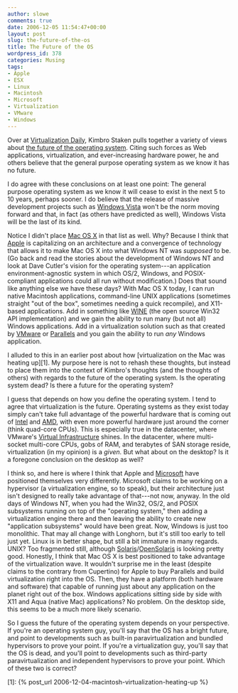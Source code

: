 ```yaml
---
author: slowe
comments: true
date: 2006-12-05 11:54:47+00:00
layout: post
slug: the-future-of-the-os
title: The Future of the OS
wordpress_id: 378
categories: Musing
tags:
- Apple
- ESX
- Linux
- Macintosh
- Microsoft
- Virtualization
- VMware
- Windows
---
```


Over at [Virtualization Daily](http://www.virtualizationdaily.com/archives/85_the-os-is-under-attack.html), Kimbro Staken pulls together a variety of views about [the future of the operating system](http://www.virtualizationdaily.com/archives/85_the-os-is-under-attack.html). Citing such forces as Web applications, virtualization, and ever-increasing hardware power, he and others believe that the general purpose operating system as we know it has no future.

I do agree with these conclusions on at least one point: The general purpose operating system as we know it will cease to exist in the next 5 to 10 years, perhaps sooner. I do believe that the release of massive development projects such as [Windows Vista](http://www.microsoft.com/windowsvista/) won't be the norm moving forward and that, in fact (as others have predicted as well), Windows Vista will be the last of its kind.

Notice I didn't place [Mac OS X](http://www.apple.com/macosx/) in that list as well. Why? Because I think that [Apple](http://www.apple.com/) is capitalizing on an architecture and a convergence of technology that allows it to make Mac OS X into what Windows NT was _supposed_ to be. (Go back and read the stories about the development of Windows NT and look at Dave Cutler's vision for the operating system---an application environment-agnostic system in which OS/2, Windows, and POSIX-compliant applications could all run without modification.) Does that sound like anything else we have these days? With Mac OS X today, I can run native Macintosh applications, command-line UNIX applications (sometimes straight "out of the box", sometimes needing a quick recompile), and X11-based applications. Add in something like [WINE](http://www.winehq.com/) (the open source Win32 API implementation) and we gain the ability to run many (but not all) Windows applications. Add in a virtualization solution such as that created by [VMware](http://www.vmware.com/) or [Parallels](http://www.parallels.com/) and you gain the ability to run _any_ Windows application.

I alluded to this in an earlier post about how [virtualization on the Mac was heating up][1]. My purpose here is not to rehash these thoughts, but instead to place them into the context of Kimbro's thoughts (and the thoughts of others) with regards to the future of the operating system. Is the operating system dead? Is there a future for the operating system?

I guess that depends on how you define the operating system. I tend to agree that virtualization is the future. Operating systems as they exist today simply can't take full advantage of the powerful hardware that is coming out of [Intel](http://www.intel.com/) and [AMD](http://www.amd.com/), with even more powerful hardware just around the corner (think quad-core CPUs). This is especially true in the datacenter, where VMware's [Virtual Infrastructure](http://www.vmware.com/products/vi/) shines. In the datacenter, where multi-socket multi-core CPUs, gobs of RAM, and terabytes of SAN storage reside, virtualization (in my opinion) is a _given._ But what about on the desktop? Is it a foregone conclusion on the desktop as well?

I think so, and here is where I think that Apple and [Microsoft](http://www.microsoft.com/) have positioned themselves very differently. Microsoft claims to be working on a hypervisor (a virtualization engine, so to speak), but their architecture just isn't designed to really take advantage of that---not now, anyway. In the old days of Windows NT, when you had the Win32, OS/2, and POSIX subsystems running on top of the "operating system," then adding a virtualization engine there and then leaving the ability to create new "application subsystems" would have been great. Now, Windows is just too monolithic. That may all change with Longhorn, but it's still too early to tell just yet. Linux is in better shape, but still a bit immature in many regards. UNIX? Too fragmented still, although [Solaris](http://www.sun.com/software/solaris/)/[OpenSolaris](http://www.opensolaris.org/) is looking pretty good. Honestly, I think that Mac OS X is best positioned to take advantage of the virtualization wave. It wouldn't surprise me in the least (despite claims to the contrary from Cupertino) for Apple to buy Parallels and build virtualization right into the OS. Then, they have a platform (both hardware and software) that capable of running just about any application on the planet right out of the box. Windows applications sitting side by side with X11 and Aqua (native Mac) applications? No problem. On the desktop side, this seems to be a much more likely scenario.

So I guess the future of the operating system depends on your perspective. If you're an operating system guy, you'll say that the OS has a bright future, and point to developments such as built-in paravirtualization and bundled hypervisors to prove your point. If you're a virtualization guy, you'll say that the OS is dead, and you'll point to developments such as third-party paravirtualization and independent hypervisors to prove your point. Which of these two is correct?

[1]: {% post_url 2006-12-04-macintosh-virtualization-heating-up %}
